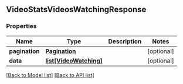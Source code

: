 ## VideoStatsVideosWatchingResponse

### Properties
Name | Type | Description | Notes
------------ | ------------- | ------------- | -------------
**pagination** | [**Pagination**](#Pagination) |  | [optional] 
**data** | [**list[VideoWatching]**](#VideoWatching) |  | [optional] 

[[Back to Model list]](#documentation-for-models) [[Back to API list]](#documentation-for-api-endpoints)


